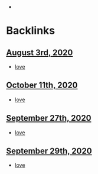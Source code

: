 - 

# Backlinks
## [August 3rd, 2020](<August 3rd, 2020.md>)
- [love](<love.md>)

## [October 11th, 2020](<October 11th, 2020.md>)
- [love](<love.md>)

## [September 27th, 2020](<September 27th, 2020.md>)
- [love](<love.md>)

## [September 29th, 2020](<September 29th, 2020.md>)
- [love](<love.md>)

